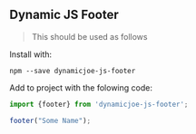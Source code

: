 ## Dynamic JS Footer

>This should be used as follows

Install with:
```
npm --save dynamicjoe-js-footer
```
Add to project with the folowing code:
```javascript
import {footer} from 'dynamicjoe-js-footer';

footer("Some Name");
```